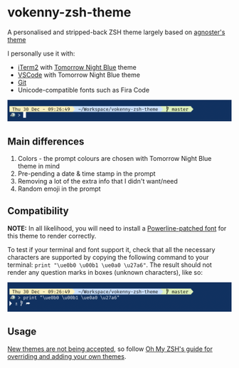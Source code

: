 # vokenny-zsh-theme

A personalised and stripped-back ZSH theme largely based on [agnoster's theme](https://github.com/agnoster/agnoster-zsh-theme)

I personally use it with:
- [iTerm2](https://iterm2.com/) with [Tomorrow Night Blue](https://raw.githubusercontent.com/mbadolato/iTerm2-Color-Schemes/master/schemes/Tomorrow%20Night%20Blue.itermcolors) theme 
- [VSCode](https://code.visualstudio.com/) with Tomorrow Night Blue theme
- [Git](https://git-scm.com/)
- Unicode-compatible fonts such as Fira Code

![Example prompt](/example-prompt.png?raw=true "Example prompt")

## Main differences
1. Colors - the prompt colours are chosen with Tomorrow Night Blue theme in mind
2. Pre-pending a date & time stamp in the prompt
3. Removing a lot of the extra info that I didn't want/need
4. Random emoji in the prompt

## Compatibility

**NOTE:** In all likelihood, you will need to install a [Powerline-patched font](https://github.com/Lokaltog/powerline-fonts) for this theme to render correctly.

To test if your terminal and font support it, check that all the necessary characters are supported by copying the following command to your terminal: `print "\ue0b0 \u00b1 \ue0a0 \u27a6"`. The result should not render any question marks in boxes (unknown characters), like so:

![Characters that should be shown](/characters.png?raw=true "Characters that should be shown")

## Usage

[New themes are not being accepted](https://github.com/ohmyzsh/ohmyzsh/#do-not-send-us-themes), so follow [Oh My ZSH's guide for overriding and adding your own themes](https://github.com/ohmyzsh/ohmyzsh/wiki/Customization#overriding-and-adding-themes).